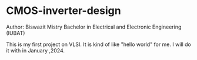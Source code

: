 # CMOS-inverter-design
Author: Biswazit Mistry
Bachelor in Electrical and Electronic Engineering (IUBAT)

This is my first project on VLSI. It is kind of like "hello world" for me. I will do it with in January ,2024.
